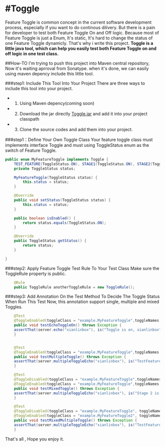 #Toggle
======
Feature Toggle is common concept in the current software development process, especially if you want to do continous dilivery. But there is a pain for developer to test both Feature Toggle On and Off logic. Because most of Feature Toggle is just a Enum, It's static, It's hard to change the status of one Feature Toggle dynamicly. That's why i write this project.
**Toggle is a little java tool, which can help you easily test both  Feature Toggle on and off logic in one test class.** 

##How-TO
I'm trying to push this project into Maven central repository, Now it's waiting aprroval from Sonatype. when it's done, we can easily using maven depency include this little tool.

###step1: Include This Tool Into Your Project
There are three ways to include this tool into your project.
* 1. Using Maven depency(coming soon)
* 2. Download the jar directly [Toggle.jar](https://github.com/xianlinbox/Toggle/blob/master/build/libs/Toggle.jar) and add it into your project classpath
* 3. Clone the source codes and add them into your project.

###step1：Define Your Own Toggle Class
Your feature toggle class must implements interface Toggle and must using ToggleStatus enum as the switch of Feature Toggle.
```java
public enum MyFeatureToggle implements Toggle {
	TEST_FEATURE(ToggleStatus.ON), STAGE1(ToggleStatus.ON), STAGE2(ToggleStatus.OFF);
	private ToggleStatus status;

	MyFeatureToggle(ToggleStatus status) {
		this.status = status;
	}

	@Override
	public void setStatus(ToggleStatus status) {
		this.status = status;
	}

	public boolean isEnabled() {
		return status.equals(ToggleStatus.ON);
	}

	@Override
	public ToggleStatus getStatus() {
		return status;
	}

}
```

###step2: Apply Feature Toggle Test Rule To Your Test Class
Make sure the ToggleRule property is public.
```java
    @Rule
    public ToggleRule anotherToggleRule = new ToggleRule();
```

###step3: Add Annotation On the Test Method To Decide The Toggle Status When Run This Test
Now, this annotation support single, multiple and mixed Toggles.
```java
    @Test
    @ToggleEnabled(toggleClass = "example.MyFeatureToggle",toggleNames = "TEST_FEATURE")
    public void testEchoToggleOn() throws Exception {
	assertThat(server.echo("xianlinbox"), is("Toggle is on, xianlinbox"));
	}


    @Test	
    @ToggleEnabled(toggleClass = "example.MyFeatureToggle",toggleNames = {"STAGE1","STAGE2"})
    public void testMultipleToggle() throws Exception {
	assertThat(server.multipleToggleEcho("xianlinbox"), is("TestFeature is on, Stage 1 is on, Stage 2 is on, xianlinbox"));
	}

    @Test
    @ToggleDisabled(toggleClass = "example.MyFeatureToggle",toggleNames = {"STAGE1","TEST_FEATURE"})
    @ToggleEnabled(toggleClass = "example.MyFeatureToggle",toggleNames = "STAGE2")
    public void testMixedToggle() throws Exception {
	assertThat(server.multipleToggleEcho("xianlinbox"), is("Stage 2 is on, xianlinbox"));
	}

    @Test
    @ToggleDisabled(toggleClass = "example.MyFeatureToggle", toggleNames = {"STAGE1", "TEST_FEATURE"})
    @ToggleEnabled(toggleClass = "example.MyFeatureToggle2", toggleNames = "TEST_FEATURE_2")
    public void testMixedMultipleToggle() throws Exception {
	assertThat(server.multipleToggleEcho("xianlinbox"), is("TestFeature 2 is on, xianlinbox"));
	}
```

That's all , Hope you enjoy it.
